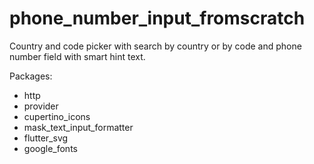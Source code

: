 # phone_number_input_fromscratch

Country and code picker with search by country or by code and phone number field with smart hint text. 

Packages:
- http
- provider
- cupertino_icons
- mask_text_input_formatter
- flutter_svg
- google_fonts
  
  
  
  
